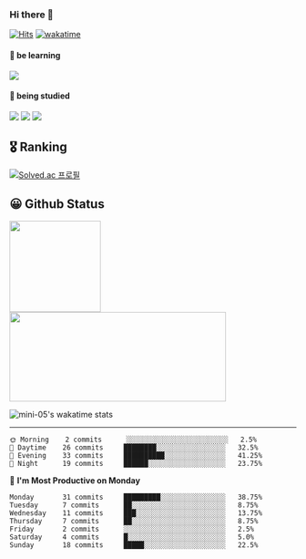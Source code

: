 ### Hi there 👋

<!--[](https://visitor-badge.glitch.me/badge?page_id=mini-05) -->
[![Hits](https://hits.seeyoufarm.com/api/count/incr/badge.svg?url=https%3A%2F%2Fgithub.com%2Fgjbae1212%2Fhit-counter&count_bg=%2379C83D&title_bg=%23555555&icon=&icon_color=%23E7E7E7&title=visited&edge_flat=false)](https://github.com/mini-05)
[![wakatime](https://wakatime.com/badge/user/2d653c00-38ff-4cbf-9b7b-bcfca55d6629.svg)](https://wakatime.com/@2d653c00-38ff-4cbf-9b7b-bcfca55d6629)
<!-- [![Portfolio Badge](https://img.shields.io/badge/portfolio-web-blue?style=flat&link=https://github.com/mini-05/)](https://github.com/mini-05/)  -->

#### 📖 be learning
<img src="https://img.shields.io/badge/Python-3776AB?style=flat-square&logo=Python&logoColor=white"/></a>

#### 📕 being studied
<img src="https://img.shields.io/badge/C++-00599C?style=flat-square&logo=C%2B%2B&logoColor=white"/></a>
<img src="https://img.shields.io/badge/C-A8B9CC?style=flat-square&logo=C&logoColor=white"/></a>
<img src="https://img.shields.io/badge/OpenCV-5C3EE8?style=flat-square&logo=OpenCV&logoColor=white"/></a>

<!-- veggie-garden's github profile처럼 꾸미고 싶다!!!
[![I'm a night🦉]([https://gist.github.com/mini-05/94c57bee3de8492fba307b46561cf208)](https://gist.github.com/mini-05/94c57bee3de8492fba307b46561cf208)]
-->

## 🎖️ Ranking
[![Solved.ac 프로필](http://mazassumnida.wtf/api/v2/generate_badge?boj=jan117)](https://solved.ac/jan117)

## 😀 Github Status
<!--
![mini-05's GitHub stats](https://github-readme-stats.vercel.app/api?username=mini-05&show_icons=true&theme=radical&title_color=99ccff)
[![Top Langs](https://github-readme-stats.vercel.app/api/top-langs/?username=mini-05&layout=compact&theme=radical&title_color=99ccff)](https://github.com/mini-05)
아래와 동일한 출력이지만, 위는 사이즈 고정됨.
--> 
<p>
  <img height="160em" src="https://github-readme-stats.vercel.app/api?username=mini-05&show_icons=true&theme=radical&include_all_commits=true&title_color=99ccff">
  <img height="157em" width="380em" src="https://github-readme-stats.vercel.app/api/top-langs/?username=mini-05&layout=compact&theme=radical&title_color=99ccff">
</p>

![mini-05's wakatime stats](https://github-readme-stats.vercel.app/api/wakatime?username=mini05)

---
<!-- Waka 추가 수정하기 (https://github.com/anmol098/waka-readme-stats#flags-available) & (https://github.com/anmol098/waka-readme-stats/blob/master/action.yml) (https://github.com/anmol098/waka-readme-stats#update-your-readme) -->

<!--START_SECTION:waka-->
<!--
![Code Time](http://img.shields.io/badge/Code%20Time-0%20secs-blue)

![Profile Views](http://img.shields.io/badge/Profile%20Views-60-blue)

**🐱 My GitHub Data** 

> 🏆 78 Contributions in the Year 2022
 > 
> 📦 200 Bytes Used in GitHub's Storage 
 > 
> 🚫 Not Opted to Hire
 > 
> 📜 6 Public Repositories 
 > 
> 🔑 5 Private Repositories  
 > 
**I'm a Night 🦉** 
-->

```text
🌞 Morning    2 commits      ░░░░░░░░░░░░░░░░░░░░░░░░░   2.5% 
🌆 Daytime    26 commits     ████████░░░░░░░░░░░░░░░░░   32.5% 
🌃 Evening    33 commits     ██████████░░░░░░░░░░░░░░░   41.25% 
🌙 Night      19 commits     ██████░░░░░░░░░░░░░░░░░░░   23.75%

```
📅 **I'm Most Productive on Monday** 

```text
Monday       31 commits     █████████░░░░░░░░░░░░░░░░   38.75% 
Tuesday      7 commits      ██░░░░░░░░░░░░░░░░░░░░░░░   8.75% 
Wednesday    11 commits     ███░░░░░░░░░░░░░░░░░░░░░░   13.75% 
Thursday     7 commits      ██░░░░░░░░░░░░░░░░░░░░░░░   8.75% 
Friday       2 commits      ░░░░░░░░░░░░░░░░░░░░░░░░░   2.5% 
Saturday     4 commits      █░░░░░░░░░░░░░░░░░░░░░░░░   5.0% 
Sunday       18 commits     █████░░░░░░░░░░░░░░░░░░░░   22.5%

```

<!--
📊 **This Week I Spent My Time On** 

```text
⌚︎ Time Zone: Asia/Seoul

💬 Programming Languages: 
No Activity Tracked This Week

🔥 Editors: 
No Activity Tracked This Week

🐱‍💻 Projects: 
No Activity Tracked This Week

💻 Operating System: 
No Activity Tracked This Week

```

**I Mostly Code in C++** 

```text
C++                      5 repos             █████████████████████████   100.0%

```


**Timeline**

![Chart not found](https://raw.githubusercontent.com/mini-05/mini-05/main/charts/bar_graph.png) 


 Last Updated on 06/06/2022 16:25:38 UTC -->
<!--END_SECTION:waka-->



<!--
**mini-05/mini-05** is a ✨ _special_ ✨ repository because its `README.md` (this file) appears on your GitHub profile.

Here are some ideas to get you started:

- 🔭 I’m currently working on ...
- 🌱 I’m currently learning ...
- 👯 I’m looking to collaborate on ...
- 🤔 I’m looking for help with ...
- 💬 Ask me about ...
- 📫 How to reach me: ...
- 😄 Pronouns: ...
- ⚡ Fun fact: ...
-->

